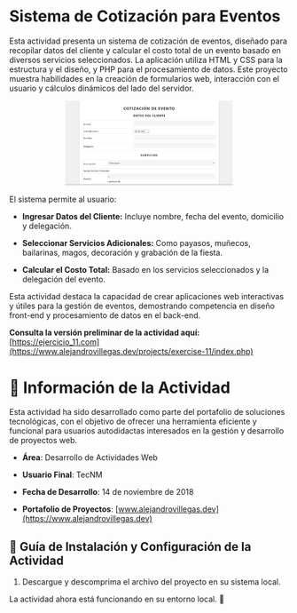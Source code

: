 # Sistema de Cotización para Eventos

Esta actividad presenta un sistema de cotización de eventos, diseñado para recopilar datos del cliente y calcular el costo total de un evento basado en diversos servicios seleccionados. La aplicación utiliza HTML y CSS para la estructura y el diseño, y PHP para el procesamiento de datos. Este proyecto muestra habilidades en la creación de formularios web, interacción con el usuario y cálculos dinámicos del lado del servidor.

<p align="center">
  <img src="./Readme-01.png" alt="Descripción de la imagen" width="60%">
</p>

El sistema permite al usuario:

- **Ingresar Datos del Cliente:** Incluye nombre, fecha del evento, domicilio y delegación.

- **Seleccionar Servicios Adicionales:** Como payasos, muñecos, bailarinas, magos, decoración y grabación de la fiesta.

- **Calcular el Costo Total:** Basado en los servicios seleccionados y la delegación del evento.

Esta actividad destaca la capacidad de crear aplicaciones web interactivas y útiles para la gestión de eventos, demostrando competencia en diseño front-end y procesamiento de datos en el back-end.

**Consulta la versión preliminar de la actividad aquí:** [https://ejercicio_11.com](https://www.alejandrovillegas.dev/projects/exercise-11/index.php)

# 📌 Información de la Actividad

Esta actividad ha sido desarrollado como parte del portafolio de soluciones tecnológicas, con el objetivo de ofrecer una herramienta eficiente y funcional para usuarios autodidactas interesados en la gestión y desarrollo de proyectos web.

- **Área**: Desarrollo de Actividades Web

- **Usuario Final**: TecNM

- **Fecha de Desarrollo**: 14 de noviembre de 2018

- **Portafolio de Proyectos**: [www.alejandrovillegas.dev](https://www.alejandrovillegas.dev)

## 🔧 Guía de Instalación y Configuración de la Actividad

1. Descargue y descomprima el archivo del proyecto en su sistema local.

La actividad ahora está funcionando en su entorno local. 🎉
